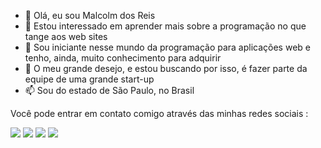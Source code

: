 - 👋 Olá, eu sou Malcolm dos Reis
- 👀 Estou interessado em aprender mais sobre a programação no que tange aos web sites
- 🌱 Sou iniciante nesse mundo da programação para aplicações web e tenho, ainda, muito conhecimento para adquirir
- 💞️ O meu grande desejo, e estou buscando por isso, é fazer parte da equipe de uma grande start-up
- 📫 Sou do estado de São Paulo, no Brasil

<p align="left">
  Você pode entrar em contato comigo através das minhas redes sociais :
</p>

<p align="left">
  <a href="mailto:malcolm.reis02@gmail.com" alt="Gmail">
  <img src="https://img.shields.io/badge/-Gmail-FF0000?style=flat-square&labelColor=FF0000&logo=gmail&logoColor=white&link=LINK-DO-SEU-EMAIL" /></a>

  <a href="https://www.linkedin.com/in/malcolmreis02/" alt="Linkedin">
  <img src="https://img.shields.io/badge/-Linkedin-0e76a8?style=flat-square&logo=Linkedin&logoColor=white&link=LINK-DO-SEU-LINKEDIN" /></a>

  <a href="https://api.whatsapp.com/send?phone=5519997795626&" alt="WhatsApp">
  <img src="https://img.shields.io/badge/-WhatsApp-25d366?style=flat-square&labelColor=25d366&logo=whatsapp&logoColor=white&link=API-DO-SEU-WHATSAPP"/></a>

  <a href="https://www.instagram.com/malco.1/" alt="Instagram">
  <img src="https://img.shields.io/badge/-Instagram-DF0174?style=flat-square&labelColor=F09433&logo=instagram&logoColor=white&link=LINK-DO-SEU-INSTAGRAM"/></a>
</p>  
